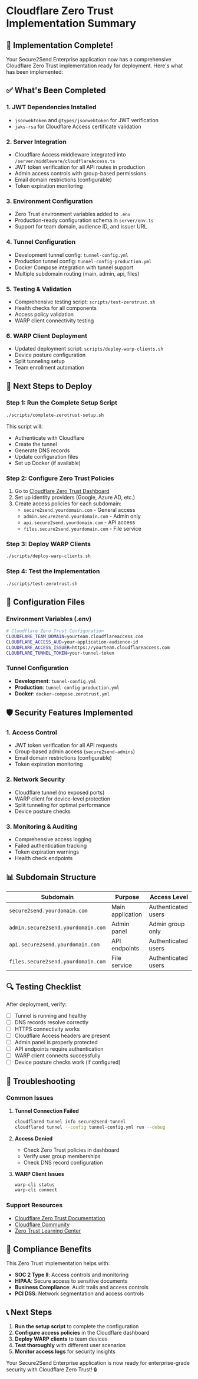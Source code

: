 # Cloudflare Zero Trust Implementation Summary

## 🎉 Implementation Complete!

Your Secure2Send Enterprise application now has a comprehensive Cloudflare Zero Trust implementation ready for deployment. Here's what has been implemented:

## ✅ What's Been Completed

### 1. **JWT Dependencies Installed**
- `jsonwebtoken` and `@types/jsonwebtoken` for JWT verification
- `jwks-rsa` for Cloudflare Access certificate validation

### 2. **Server Integration**
- Cloudflare Access middleware integrated into `/server/middleware/cloudflareAccess.ts`
- JWT token verification for all API routes in production
- Admin access controls with group-based permissions
- Email domain restrictions (configurable)
- Token expiration monitoring

### 3. **Environment Configuration**
- Zero Trust environment variables added to `.env`
- Production-ready configuration schema in `server/env.ts`
- Support for team domain, audience ID, and issuer URL

### 4. **Tunnel Configuration**
- Development tunnel config: `tunnel-config.yml`
- Production tunnel config: `tunnel-config-production.yml`
- Docker Compose integration with tunnel support
- Multiple subdomain routing (main, admin, api, files)

### 5. **Testing & Validation**
- Comprehensive testing script: `scripts/test-zerotrust.sh`
- Health checks for all components
- Access policy validation
- WARP client connectivity testing

### 6. **WARP Client Deployment**
- Updated deployment script: `scripts/deploy-warp-clients.sh`
- Device posture configuration
- Split tunneling setup
- Team enrollment automation

## 🚀 Next Steps to Deploy

### Step 1: Run the Complete Setup Script
```bash
./scripts/complete-zerotrust-setup.sh
```

This script will:
- Authenticate with Cloudflare
- Create the tunnel
- Generate DNS records
- Update configuration files
- Set up Docker (if available)

### Step 2: Configure Zero Trust Policies
1. Go to [Cloudflare Zero Trust Dashboard](https://one.dash.cloudflare.com/)
2. Set up identity providers (Google, Azure AD, etc.)
3. Create access policies for each subdomain:
   - `secure2send.yourdomain.com` - General access
   - `admin.secure2send.yourdomain.com` - Admin only
   - `api.secure2send.yourdomain.com` - API access
   - `files.secure2send.yourdomain.com` - File service

### Step 3: Deploy WARP Clients
```bash
./scripts/deploy-warp-clients.sh
```

### Step 4: Test the Implementation
```bash
./scripts/test-zerotrust.sh
```

## 🔧 Configuration Files

### Environment Variables (.env)
```bash
# Cloudflare Zero Trust Configuration
CLOUDFLARE_TEAM_DOMAIN=yourteam.cloudflareaccess.com
CLOUDFLARE_ACCESS_AUD=your-application-audience-id
CLOUDFLARE_ACCESS_ISSUER=https://yourteam.cloudflareaccess.com
CLOUDFLARE_TUNNEL_TOKEN=your-tunnel-token
```

### Tunnel Configuration
- **Development**: `tunnel-config.yml`
- **Production**: `tunnel-config-production.yml`
- **Docker**: `docker-compose.zerotrust.yml`

## 🛡️ Security Features Implemented

### 1. **Access Control**
- JWT token verification for all API requests
- Group-based admin access (`secure2send-admins`)
- Email domain restrictions (configurable)
- Token expiration monitoring

### 2. **Network Security**
- Cloudflare tunnel (no exposed ports)
- WARP client for device-level protection
- Split tunneling for optimal performance
- Device posture checks

### 3. **Monitoring & Auditing**
- Comprehensive access logging
- Failed authentication tracking
- Token expiration warnings
- Health check endpoints

## 📊 Subdomain Structure

| Subdomain | Purpose | Access Level |
|-----------|---------|--------------|
| `secure2send.yourdomain.com` | Main application | Authenticated users |
| `admin.secure2send.yourdomain.com` | Admin panel | Admin group only |
| `api.secure2send.yourdomain.com` | API endpoints | Authenticated users |
| `files.secure2send.yourdomain.com` | File service | Authenticated users |

## 🔍 Testing Checklist

After deployment, verify:

- [ ] Tunnel is running and healthy
- [ ] DNS records resolve correctly
- [ ] HTTPS connectivity works
- [ ] Cloudflare Access headers are present
- [ ] Admin panel is properly protected
- [ ] API endpoints require authentication
- [ ] WARP client connects successfully
- [ ] Device posture checks work (if configured)

## 🚨 Troubleshooting

### Common Issues

1. **Tunnel Connection Failed**
   ```bash
   cloudflared tunnel info secure2send-tunnel
   cloudflared tunnel --config tunnel-config.yml run --debug
   ```

2. **Access Denied**
   - Check Zero Trust policies in dashboard
   - Verify user group memberships
   - Check DNS record configuration

3. **WARP Client Issues**
   ```bash
   warp-cli status
   warp-cli connect
   ```

### Support Resources
- [Cloudflare Zero Trust Documentation](https://developers.cloudflare.com/cloudflare-one/)
- [Cloudflare Community](https://community.cloudflare.com/)
- [Zero Trust Learning Center](https://www.cloudflare.com/learning/access-management/what-is-zero-trust/)

## 🎯 Compliance Benefits

This Zero Trust implementation helps with:
- **SOC 2 Type II**: Access controls and monitoring
- **HIPAA**: Secure access to sensitive documents
- **Business Compliance**: Audit trails and access controls
- **PCI DSS**: Network segmentation and access controls

## 📞 Next Steps

1. **Run the setup script** to complete the configuration
2. **Configure access policies** in the Cloudflare dashboard
3. **Deploy WARP clients** to team devices
4. **Test thoroughly** with different user scenarios
5. **Monitor access logs** for security insights

Your Secure2Send Enterprise application is now ready for enterprise-grade security with Cloudflare Zero Trust! 🔒
